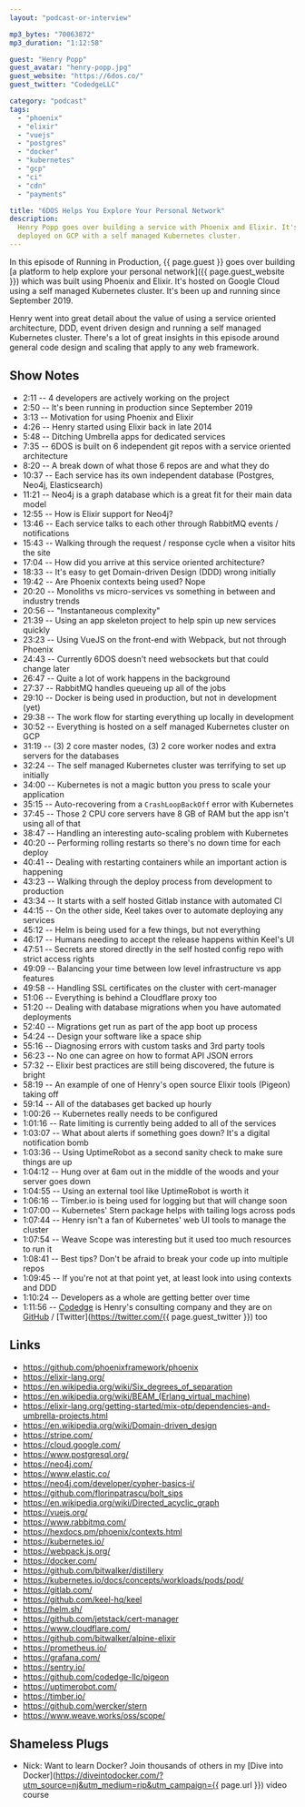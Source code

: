 ```yaml
---
layout: "podcast-or-interview"

mp3_bytes: "70063872"
mp3_duration: "1:12:58"

guest: "Henry Popp"
guest_avatar: "henry-popp.jpg"
guest_website: "https://6dos.co/"
guest_twitter: "CodedgeLLC"

category: "podcast"
tags:
  - "phoenix"
  - "elixir"
  - "vuejs"
  - "postgres"
  - "docker"
  - "kubernetes"
  - "gcp"
  - "ci"
  - "cdn"
  - "payments"

title: "6DOS Helps You Explore Your Personal Network"
description:
  Henry Popp goes over building a service with Phoenix and Elixir. It's
  deployed on GCP with a self managed Kubernetes cluster.
---
```


In this episode of Running in Production, {{ page.guest }} goes over building
[a platform to help explore your personal network]({{ page.guest_website }})
which was built using Phoenix and Elixir. It's hosted on Google Cloud using a
self managed Kubernetes cluster. It's been up and running since September 2019.

Henry went into great detail about the value of using a service oriented
architecture, DDD, event driven design and running a self managed Kubernetes
cluster. There's a lot of great insights in this episode around general code
design and scaling that apply to any web framework.

## Show Notes

- 2:11 -- 4 developers are actively working on the project
- 2:50 -- It's been running in production since September 2019
- 3:13 -- Motivation for using Phoenix and Elixir
- 4:26 -- Henry started using Elixir back in late 2014
- 5:48 -- Ditching Umbrella apps for dedicated services
- 7:35 -- 6DOS is built on 6 independent git repos with a service oriented architecture
- 8:20 -- A break down of what those 6 repos are and what they do
- 10:37 -- Each service has its own independent database (Postgres, Neo4j, Elasticsearch)
- 11:21 -- Neo4j is a graph database which is a great fit for their main data model
- 12:55 -- How is Elixir support for Neo4j?
- 13:46 -- Each service talks to each other through RabbitMQ events / notifications
- 15:43 -- Walking through the request / response cycle when a visitor hits the site
- 17:04 -- How did you arrive at this service oriented architecture?
- 18:33 -- It's easy to get Domain-driven Design (DDD) wrong initially
- 19:42 -- Are Phoenix contexts being used? Nope
- 20:20 -- Monoliths vs micro-services vs something in between and industry trends
- 20:56 -- "Instantaneous complexity"
- 21:39 -- Using an app skeleton project to help spin up new services quickly
- 23:23 -- Using VueJS on the front-end with Webpack, but not through Phoenix
- 24:43 -- Currently 6DOS doesn't need websockets but that could change later
- 26:47 -- Quite a lot of work happens in the background
- 27:37 -- RabbitMQ handles queueing up all of the jobs
- 29:10 -- Docker is being used in production, but not in development (yet)
- 29:38 -- The work flow for starting everything up locally in development
- 30:52 -- Everything is hosted on a self managed Kubernetes cluster on GCP
- 31:19 -- (3) 2 core master nodes, (3) 2 core worker nodes and extra servers for the databases
- 32:24 -- The self managed Kubernetes cluster was terrifying to set up initially
- 34:00 -- Kubernetes is not a magic button you press to scale your application
- 35:15 -- Auto-recovering from a `CrashLoopBackOff` error with Kubernetes
- 37:45 -- Those 2 CPU core servers have 8 GB of RAM but the app isn't using all of that
- 38:47 -- Handling an interesting auto-scaling problem with Kubernetes
- 40:20 -- Performing rolling restarts so there's no down time for each deploy
- 40:41 -- Dealing with restarting containers while an important action is happening
- 43:23 -- Walking through the deploy process from development to production
- 43:34 -- It starts with a self hosted Gitlab instance with automated CI
- 44:15 -- On the other side, Keel takes over to automate deploying any services
- 45:12 -- Helm is being used for a few things, but not everything
- 46:17 -- Humans needing to accept the release happens within Keel's UI
- 47:51 -- Secrets are stored directly in the self hosted config repo with strict access rights
- 49:09 -- Balancing your time between low level infrastructure vs app features
- 49:58 -- Handling SSL certificates on the cluster with cert-manager
- 51:06 -- Everything is behind a Cloudflare proxy too
- 51:20 -- Dealing with database migrations when you have automated deployments
- 52:40 -- Migrations get run as part of the app boot up process
- 54:24 -- Design your software like a space ship
- 55:16 -- Diagnosing errors with custom tasks and 3rd party tools
- 56:23 -- No one can agree on how to format API JSON errors
- 57:32 -- Elixir best practices are still being discovered, the future is bright
- 58:19 -- An example of one of Henry's open source Elixir tools (Pigeon) taking off
- 59:14 -- All of the databases get backed up hourly
- 1:00:26 -- Kubernetes really needs to be configured
- 1:01:16 -- Rate limiting is currently being added to all of the services
- 1:03:07 -- What about alerts if something goes down? It's a digital notification bomb
- 1:03:36 -- Using UptimeRobot as a second sanity check to make sure things are up
- 1:04:12 -- Hung over at 6am out in the middle of the woods and your server goes down
- 1:04:55 -- Using an external tool like UptimeRobot is worth it
- 1:06:16 -- Timber.io is being used for logging but that will change soon
- 1:07:00 -- Kubernetes' Stern package helps with tailing logs across pods
- 1:07:44 -- Henry isn't a fan of Kubernetes' web UI tools to manage the cluster
- 1:07:54 -- Weave Scope was interesting but it used too much resources to run it
- 1:08:41 -- Best tips? Don't be afraid to break your code up into multiple repos
- 1:09:45 -- If you're not at that point yet, at least look into using contexts and DDD
- 1:10:24 -- Developers as a whole are getting better over time
- 1:11:56 -- [Codedge](https://www.codedge.io/) is Henry's consulting company and they are on [GitHub](https://github.com/codedge-llc) / [Twitter](https://twitter.com/{{ page.guest_twitter }}) too

## Links

- <https://github.com/phoenixframework/phoenix>
- <https://elixir-lang.org/>
- <https://en.wikipedia.org/wiki/Six_degrees_of_separation>
- <https://en.wikipedia.org/wiki/BEAM_(Erlang_virtual_machine)>
- <https://elixir-lang.org/getting-started/mix-otp/dependencies-and-umbrella-projects.html>
- <https://en.wikipedia.org/wiki/Domain-driven_design>
- <https://stripe.com/>
- <https://cloud.google.com/>
- <https://www.postgresql.org/>
- <https://neo4j.com/>
- <https://www.elastic.co/>
- <https://neo4j.com/developer/cypher-basics-i/>
- <https://github.com/florinpatrascu/bolt_sips>
- <https://en.wikipedia.org/wiki/Directed_acyclic_graph>
- <https://vuejs.org/>
- <https://www.rabbitmq.com/>
- <https://hexdocs.pm/phoenix/contexts.html>
- <https://kubernetes.io/>
- <https://webpack.js.org/>
- <https://docker.com/>
- <https://github.com/bitwalker/distillery>
- <https://kubernetes.io/docs/concepts/workloads/pods/pod/>
- <https://gitlab.com/>
- <https://github.com/keel-hq/keel>
- <https://helm.sh/>
- <https://github.com/jetstack/cert-manager>
- <https://www.cloudflare.com/>
- <https://github.com/bitwalker/alpine-elixir>
- <https://prometheus.io/>
- <https://grafana.com/>
- <https://sentry.io/>
- <https://github.com/codedge-llc/pigeon>
- <https://uptimerobot.com/>
- <https://timber.io/>
- <https://github.com/wercker/stern>
- <https://www.weave.works/oss/scope/>

## Shameless Plugs

- Nick: Want to learn Docker? Join thousands of others in my
  [Dive into Docker](https://diveintodocker.com/?utm_source=nj&utm_medium=rip&utm_campaign={{ page.url }})
  video course
